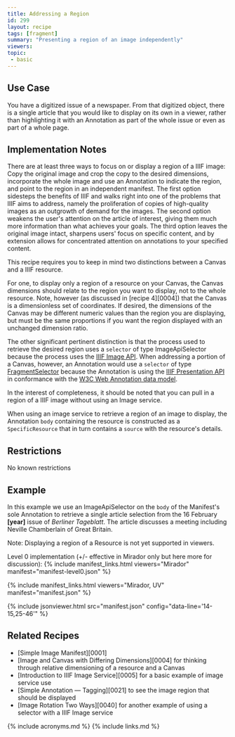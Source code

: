 ```yaml
---
title: Addressing a Region
id: 299
layout: recipe
tags: [fragment]
summary: "Presenting a region of an image independently"
viewers:
topic: 
 - basic
---
```


## Use Case

You have a digitized issue of a newspaper. From that digitized object, there is a single article that you would like to display on its own in a viewer, rather than highlighting it with an Annotation as part of the whole issue or even as part of a whole page.

## Implementation Notes

There are at least three ways to focus on or display a region of a IIIF image: Copy the original image and crop the copy to the desired dimensions, incorporate the whole image and use an Annotation to indicate the region, and point to the region in an independent manifest. The first option sidesteps the benefits of IIIF and walks right into one of the problems that IIIF aims to address, namely the proliferation of copies of high-quality images as an outgrowth of demand for the images. The second option weakens the user's attention on the article of interest, giving them much more information than what achieves your goals. The third option leaves the original image intact, sharpens users' focus on specific content, and by extension allows for concentrated attention on annotations to your specified content.

This recipe requires you to keep in mind two distinctions between a Canvas and a IIIF resource.

For one, to display only a region of a resource on your Canvas, the Canvas dimensions should relate to the region you want to display, not to the whole resource. Note, however (as discussed in [recipe 4][0004]) that the Canvas is a dimensionless set of coordinates. If desired, the dimensions of the Canvas may be different numeric values than the region you are displaying, but must be the same proportions if you want the region displayed with an  unchanged dimension ratio.

The other significant pertinent distinction is that the process used to retrieve the desired region uses a `selector` of type ImageApiSelector because the process uses the [IIIF Image API](https://iiif.io/api/image/). When addressing a portion of a Canvas, however, an Annotation would use a `selector` of type [FragmentSelector](https://www.w3.org/TR/annotation-model/#fragment-selector) because the Annotation is using the [IIIF Presentation API](https://iiif.io/api/presentation/3.0/#53-canvas) in conformance with the [W3C Web Annotation data model](https://www.w3.org/TR/annotation-model/).

In the interest of completeness, it should be noted that you can pull in a region of a IIIF image without using an Image service. 

When using an image service to retrieve a region of an image to display, the Annotation `body` containing the resource is constructed as a `SpecificResource` that in turn contains a `source` with the resource's details.

## Restrictions

No known restrictions

## Example

In this example we use an ImageApiSelector on the `body` of the Manifest's sole Annotation to retrieve a single article selection from the 16 February **[year]** issue of _Berliner Tageblatt_. The article discusses a meeting including Neville Chamberlain of Great Britain.

Note: Displaying a region of a Resource is not yet supported in viewers.

Level 0 implementation (+/- effective in Mirador only but here more for discussion): {% include manifest_links.html viewers="Mirador" manifest="manifest-level0.json" %}

{% include manifest_links.html viewers="Mirador, UV" manifest="manifest.json" %}

{% include jsonviewer.html src="manifest.json" config="data-line='14-15,25-46'" %}

## Related Recipes

* [Simple Image Manifest][0001]
* [Image and Canvas with Differing Dimensions][0004] for thinking through relative dimensioning of a resource and a Canvas
* [Introduction to IIIF Image Service][0005] for a basic example of image service use
* [Simple Annotation — Tagging][0021] to see the image region that should be displayed
* [Image Rotation Two Ways][0040] for another example of using a selector with a IIIF Image service

{% include acronyms.md %}
{% include links.md %}

